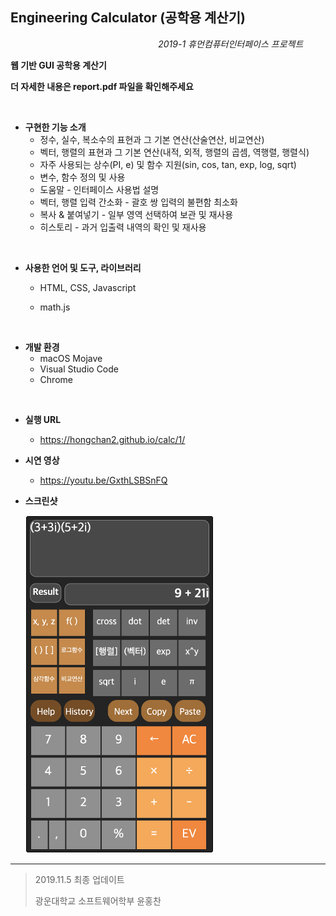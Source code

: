 ## Engineering Calculator (공학용 계산기)

&nbsp;&nbsp;&nbsp;&nbsp;&nbsp;&nbsp;&nbsp;&nbsp;&nbsp;&nbsp;&nbsp;&nbsp;&nbsp;&nbsp;&nbsp;&nbsp;&nbsp;&nbsp;&nbsp;&nbsp;&nbsp;&nbsp;&nbsp;&nbsp;&nbsp;&nbsp;&nbsp;&nbsp;&nbsp;&nbsp;&nbsp;&nbsp;&nbsp;&nbsp;&nbsp;&nbsp;&nbsp;&nbsp;&nbsp;&nbsp;&nbsp;&nbsp;&nbsp;&nbsp;&nbsp;&nbsp;&nbsp;&nbsp;&nbsp;&nbsp;&nbsp;&nbsp;&nbsp;&nbsp;&nbsp;&nbsp;&nbsp;&nbsp;&nbsp;&nbsp;*2019-1 휴먼컴퓨터인터페이스 프로젝트*

**웹 기반 GUI 공학용 계산기**

**더 자세한 내용은 report.pdf 파일을 확인해주세요**

<br>

- **구현한 기능 소개**
  - 정수, 실수, 복소수의 표현과 그 기본 연산(산술연산, 비교연산)
  - 벡터, 행렬의 표현과 그 기본 연산(내적, 외적, 행렬의 곱셈, 역행렬, 행렬식)
  - 자주 사용되는 상수(PI, e) 및 함수 지원(sin, cos, tan, exp, log, sqrt)
  - 변수, 함수 정의 및 사용
  - 도움말 - 인터페이스 사용법 설명
  - 벡터, 행렬 입력 간소화 - 괄호 쌍 입력의 불편함 최소화
  - 복사 & 붙여넣기 - 일부 영역 선택하여 보관 및 재사용
  - 히스토리 - 과거 입출력 내역의 확인 및 재사용

<br>

- **사용한 언어 및 도구, 라이브러리**
  
  + HTML, CSS, Javascript
  
  + math.js
  
    <br>

+ **개발 환경**
  + macOS Mojave
  + Visual Studio Code
  + Chrome

<br>

- **실행 URL**

  + https://hongchan2.github.io/calc/1/
  
    
  
- **시연 영상**

  + https://youtu.be/GxthLSBSnFQ
  
  
  
- **스크린샷**

  <img width="300" height="540" src="./readimg/img.png"></img>

  



---

> 2019.11.5 최종 업데이트
>
> 광운대학교 소프트웨어학부 윤홍찬

